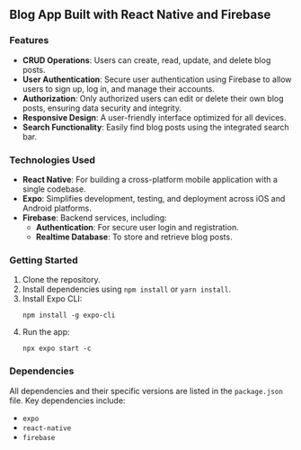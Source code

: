 ## Blog App Built with React Native and Firebase

### Features

- **CRUD Operations**: Users can create, read, update, and delete blog posts.
- **User Authentication**: Secure user authentication using Firebase to allow users to sign up, log in, and manage their accounts.
- **Authorization**: Only authorized users can edit or delete their own blog posts, ensuring data security and integrity.
- **Responsive Design**: A user-friendly interface optimized for all devices.
- **Search Functionality**: Easily find blog posts using the integrated search bar.

### Technologies Used

- **React Native**: For building a cross-platform mobile application with a single codebase.
- **Expo**: Simplifies development, testing, and deployment across iOS and Android platforms.
- **Firebase**: Backend services, including:
  - **Authentication**: For secure user login and registration.
  - **Realtime Database**: To store and retrieve blog posts.

### Getting Started

1. Clone the repository.
2. Install dependencies using `npm install` or `yarn install`.
3. Install Expo CLI:
   ```
   npm install -g expo-cli
   ```
4. Run the app:
   ```
   npx expo start -c
   ```

### Dependencies

All dependencies and their specific versions are listed in the `package.json` file. Key dependencies include:

- `expo`
- `react-native`
- `firebase`
